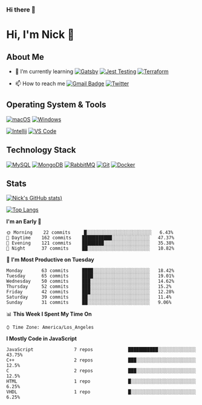 ### Hi there 👋

# Hi, I'm Nick 👋

## About Me

- 🌱 I’m currently learning [![Gatsby](https://img.shields.io/badge/Gatsby-663399?style=flat-square&logo=Gatsby&logoColor=ffffff)](https://www.gatsbyjs.com/) [![Jest Testing](https://img.shields.io/badge/Jest-C21325?style=flat-square&logo=Jest&logoColor=ffffff)](https://jestjs.io/) [![Terraform](https://img.shields.io/badge/Terraform-623CE4?style=flat-square&logo=Terraform&logoColor=ffffff)](https://www.terraform.io/)

- 📫 How to reach me [![Gmail Badge](https://img.shields.io/badge/-gmail-c14438?style=for-the-badge&logo=Gmail&logoColor=ffffff)](mailto:nichandy@gmail.com) [![Twitter](https://img.shields.io/badge/twitter-1DA1F2.svg?style=for-the-badge&logo=twitter&logoColor=ffffff)](https://twitter.com/Nick_Handy)

## Operating System & Tools

[![macOS](https://img.shields.io/badge/macOS-292e33?style=flat-square&logo=apple&logoColor=ffffff)](https://www.apple.com/macos/big-sur/)
[![Windows](https://img.shields.io/badge/Widows-0078D6?style=flat-square&logo=Windows&logoColor=ffffff)](https://www.microsoft.com/en-us/windows/)

[![Intellij](https://img.shields.io/badge/Intellij-IDEA-000000?style=flat-square&logo=Intellij-idea&logoColor=ffffff)](https://www.jetbrains.com/idea/)
[![VS Code](https://img.shields.io/badge/IDE-VSCode-%23007ACC?style=flat-square&logo=Visual-studio-code)](https://code.visualstudio.com/)

## Technology Stack

[![MySQL](https://img.shields.io/badge/MySQL-4479A1?style=flat-square&logo=MySQL&logoColor=ffffff)](https://www.mysql.com/)
[![MongoDB](https://img.shields.io/badge/MongoDB-47A248?style=flat-square&logo=MongoDB&logoColor=ffffff)](https://www.mongodb.com/)
[![RabbitMQ](https://img.shields.io/badge/RabbitMQ-FF6600?style=flat-square&logo=RabbitMQ&logoColor=ffffff)](https://www.rabbitmq.com/)
[![Git](https://img.shields.io/badge/Git-%23F05032?style=flat-square&logo=git&logoColor=%23ffffff)](https://git-scm.com/)
[![Docker](https://img.shields.io/badge/Docker-2496ED?style=flat-square&logo=docker&logoColor=ffffff)](https://www.docker.com/)

## Stats

[![Nick's GitHub stats](https://github-readme-stats.vercel.app/api?username=nichandy&show_icons=true&theme=tokyonight))](https://github.com/anuraghazra/github-readme-stats)

[![Top Langs](https://github-readme-stats.vercel.app/api/top-langs/?username=nichandy&layout=compact&langs_count=8)](https://github.com/anuraghazra/github-readme-stats)

<!--START_SECTION:waka-->

**I'm an Early 🐤**

```text
🌞 Morning    22 commits     █░░░░░░░░░░░░░░░░░░░░░░░░   6.43%
🌆 Daytime    162 commits    ███████████░░░░░░░░░░░░░░   47.37%
🌃 Evening    121 commits    ████████░░░░░░░░░░░░░░░░░   35.38%
🌙 Night      37 commits     ██░░░░░░░░░░░░░░░░░░░░░░░   10.82%

```

📅 **I'm Most Productive on Tuesday**

```text
Monday       63 commits     ████░░░░░░░░░░░░░░░░░░░░░   18.42%
Tuesday      65 commits     ████░░░░░░░░░░░░░░░░░░░░░   19.01%
Wednesday    50 commits     ███░░░░░░░░░░░░░░░░░░░░░░   14.62%
Thursday     52 commits     ███░░░░░░░░░░░░░░░░░░░░░░   15.2%
Friday       42 commits     ███░░░░░░░░░░░░░░░░░░░░░░   12.28%
Saturday     39 commits     ██░░░░░░░░░░░░░░░░░░░░░░░   11.4%
Sunday       31 commits     ██░░░░░░░░░░░░░░░░░░░░░░░   9.06%

```

📊 **This Week I Spent My Time On**

```text
⌚︎ Time Zone: America/Los_Angeles

```

**I Mostly Code in JavaScript**

```text
JavaScript               7 repos             ███████████░░░░░░░░░░░░░░   43.75%
C++                      2 repos             ███░░░░░░░░░░░░░░░░░░░░░░   12.5%
C                        2 repos             ███░░░░░░░░░░░░░░░░░░░░░░   12.5%
HTML                     1 repo              █░░░░░░░░░░░░░░░░░░░░░░░░   6.25%
VHDL                     1 repo              █░░░░░░░░░░░░░░░░░░░░░░░░   6.25%

```

<!--END_SECTION:waka-->

<!--
**nichandy/nichandy** is a ✨ _special_ ✨ repository because its `README.md` (this file) appears on your GitHub profile.

Here are some ideas to get you started:

- 🔭 I’m currently working on ...
- 🌱 I’m currently learning ...
- 👯 I’m looking to collaborate on ...
- 🤔 I’m looking for help with ...
- 💬 Ask me about ...
- 📫 How to reach me: ...
- 😄 Pronouns: ...
- ⚡ Fun fact: ...
-->
